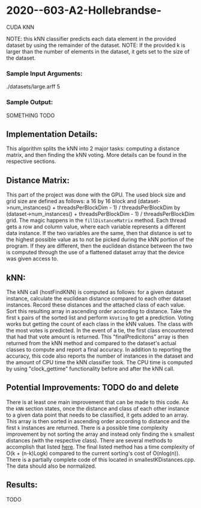 # 2020--603-A2-Hollebrandse-
CUDA KNN
 
NOTE: this kNN classifier predicts each data element in the provided dataset by using the remainder of the dataset.
NOTE: If the provided k is larger than the number of elements in the dataset, it gets set to the size of the dataset.
 
### Sample Input Arguments:
./datasets/large.arff 5
 
### Sample Output:
SOMETHING TODO
 
## Implementation Details:
This algorithm splits the kNN into 2 major tasks: computing a distance matrix, and then finding the kNN voting. More details can be found in the respective sections.
 
## Distance Matrix:
This part of the project was done with the GPU. The used block size and grid size are defined as follows: a 16 by 16 block and (dataset->num_instances() + threadsPerBlockDim - 1) / threadsPerBlockDim by (dataset->num_instances() + threadsPerBlockDim - 1) / threadsPerBlockDim grid. The magic happens in the `fillDistanceMatrix` method. Each thread gets a row and column value, where each variable represents a different data instance. If the two variables are the same, then that distance is set to the highest possible value as to not be picked during the kNN portion of the program. If they are different, then the euclidean distance between the two is computed through the use of a flattened dataset array that the device was given access to.
 
## kNN:
The kNN call (hostFindKNN) is computed as follows: for a given dataset instance, calculate the euclidean distance compared to each other dataset instances. Record these distances and the attached class of each value. Sort this resulting array in ascending order according to distance. Take the first `k` pairs of the sorted list and perform `kVoting` to get a prediction. Voting works but getting the count of each class in the kNN values. The class with the most votes is predicted. In the event of a tie, the first class encountered that had that vote amount is returned. This "finalPredicitons" array is then returned from the kNN method and compared to the dataset's actual classes to compute and report a final accuracy. In addition to reporting the accuracy, this code also reports the number of instances in the dataset and the amount of CPU time the kNN classifier took. The CPU time is computed by using "clock_gettime" functionality before and after the kNN call.
 
 
## Potential Improvements: TODO do and delete
There is at least one main improvement that can be made to this code. As the `kNN` section states, once the distance and class of each other instance to a given data point that needs to be classified, it gets added to an array. This array is then sorted in ascending order according to distance and the first `k` instances are returned. There is a possible time complexity improvement by not sorting the array and instead only finding the `k` smallest distances (with the respective class). There are several methods to accomplish that listed [here](https://www.geeksforgeeks.org/k-largestor-smallest-elements-in-an-array/). The final listed method has a time complexity of O(k + (n-k)Logk) compared to the current sorting's cost of O(nlog(n)). There is a partially complete code of this located in smallestKDistances.cpp. The data should also be normalized.
 
## Results:
TODO

